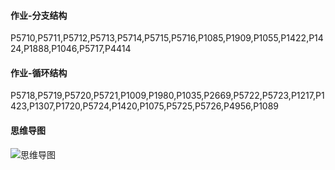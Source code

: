 
#### 作业-分支结构

P5710,P5711,P5712,P5713,P5714,P5715,P5716,P1085,P1909,P1055,P1422,P1424,P1888,P1046,P5717,P4414

#### 作业-循环结构

P5718,P5719,P5720,P5721,P1009,P1980,P1035,P2669,P5722,P5723,P1217,P1423,P1307,P1720,P5724,P1420,P1075,P5725,P5726,P4956,P1089


#### 思维导图
![思维导图](https://c44bdf47ba484aa98328d13683451955.apig.cn-east-3.huaweicloudapis.com/USACO/hanmuyang/2.%E5%88%A4%E6%96%AD%E5%BE%AA%E7%8E%AF/panduan.png)